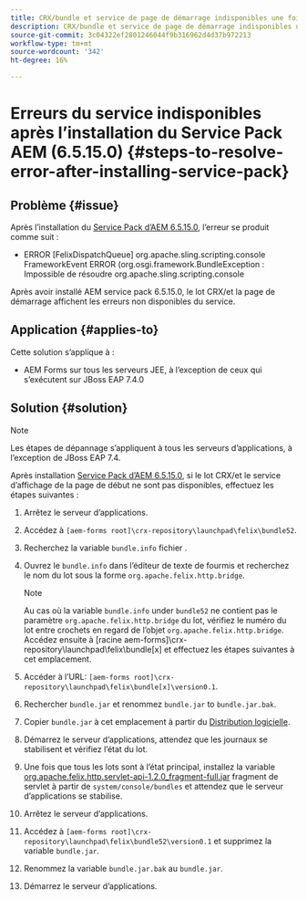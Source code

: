 ```yaml
---
title: CRX/bundle et service de page de démarrage indisponibles une fois le dernier Service Pack 6.5.15.0 installé
description: CRX/bundle et service de page de démarrage indisponibles une fois le dernier Service Pack 6.5.15.0 installé
source-git-commit: 3c04322ef2801246044f9b316962d4d37b972213
workflow-type: tm+mt
source-wordcount: '342'
ht-degree: 16%

---
```



# Erreurs du service indisponibles après l’installation du Service Pack AEM (6.5.15.0) {#steps-to-resolve-error-after-installing-service-pack}

## Problème {#issue}

Après l’installation du [Service Pack d’AEM 6.5.15.0](https://experience.adobe.com/#/downloads/content/software-distribution/en/aem.html?package=/content/software-distribution/en/details.html/content/dam/aem/public/adobe/packages/cq650/servicepack/aem-service-pkg-6.5.15.0.zip), l’erreur se produit comme suit :
* ERROR [FelixDispatchQueue] org.apache.sling.scripting.console FrameworkEvent ERROR (org.osgi.framework.BundleException : Impossible de résoudre org.apache.sling.scripting.console

Après avoir installé AEM service pack 6.5.15.0, le lot CRX/et la page de démarrage affichent les erreurs non disponibles du service.

## Application {#applies-to}

Cette solution s’applique à :
* AEM Forms sur tous les serveurs JEE, à l’exception de ceux qui s’exécutent sur JBoss EAP 7.4.0

## Solution {#solution}

>[!NOTE]
>
>Les étapes de dépannage s’appliquent à tous les serveurs d’applications, à l’exception de JBoss EAP 7.4.

Après installation [Service Pack d’AEM 6.5.15.0](https://experience.adobe.com/#/downloads/content/software-distribution/en/aem.html?package=/content/software-distribution/en/details.html/content/dam/aem/public/adobe/packages/cq650/servicepack/aem-service-pkg-6.5.15.0.zip), si le lot CRX/et le service d’affichage de la page de début ne sont pas disponibles, effectuez les étapes suivantes :

1. Arrêtez le serveur d’applications.
1. Accédez à `[aem-forms root]\crx-repository\launchpad\felix\bundle52`.
1. Recherchez la variable `bundle.info` fichier .
1. Ouvrez le `bundle.info` dans l’éditeur de texte de fourmis et recherchez le nom du lot sous la forme `org.apache.felix.http.bridge`.

   >[!NOTE]
   >
   >Au cas où la variable `bundle.info` under `bundle52` ne contient pas le paramètre `org.apache.felix.http.bridge` du lot, vérifiez le numéro du lot entre crochets en regard de l’objet `org.apache.felix.http.bridge`. Accédez ensuite à [racine aem-forms]\crx-repository\launchpad\felix\bundle[x] et effectuez les étapes suivantes à cet emplacement.

1. Accéder à l’URL: `[aem-forms root]\crx-repository\launchpad\felix\bundle[x]\version0.1`.
1. Rechercher `bundle.jar` et renommez `bundle.jar` to `bundle.jar.bak`.
1. Copier `bundle.jar` à cet emplacement à partir du [Distribution logicielle](https://experience.adobe.com/#/downloads/content/software-distribution/en/aem.html?package=/content/software-distribution/en/details.html/content/dam/aem/public/adobe/packages/cq650/featurepack/bundle.jar).
1. Démarrez le serveur d’applications, attendez que les journaux se stabilisent et vérifiez l’état du lot.
1. Une fois que tous les lots sont à l’état principal, installez la variable [org.apache.felix.http.servlet-api-1.2.0_fragment-full.jar](https://experience.adobe.com/#/downloads/content/software-distribution/en/aem.html?package=/content/software-distribution/en/details.html/content/dam/aem/public/adobe/packages/cq650/featurepack/org.apache.felix.http.servlet-api-1.2.0_fragment_full.jar) fragment de servlet à partir de `system/console/bundles` et attendez que le serveur d’applications se stabilise.
1. Arrêtez le serveur d’applications.
1. Accédez à `[aem-forms root]\crx-repository\launchpad\felix\bundle52\version0.1` et supprimez la variable `bundle.jar`.
1. Renommez la variable `bundle.jar.bak` au `bundle.jar`.
1. Démarrez le serveur d’applications.